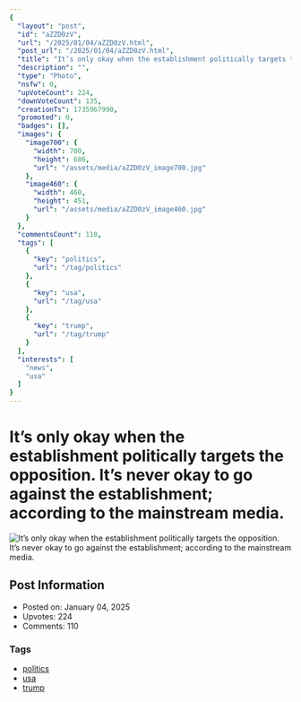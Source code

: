 ```yaml
---
{
  "layout": "post",
  "id": "aZZD0zV",
  "url": "/2025/01/04/aZZD0zV.html",
  "post_url": "/2025/01/04/aZZD0zV.html",
  "title": "It’s only okay when the establishment politically targets the opposition. It’s never okay to go against the establishment; according to the mainstream media.",
  "description": "",
  "type": "Photo",
  "nsfw": 0,
  "upVoteCount": 224,
  "downVoteCount": 135,
  "creationTs": 1735967990,
  "promoted": 0,
  "badges": [],
  "images": {
    "image700": {
      "width": 700,
      "height": 686,
      "url": "/assets/media/aZZD0zV_image700.jpg"
    },
    "image460": {
      "width": 460,
      "height": 451,
      "url": "/assets/media/aZZD0zV_image460.jpg"
    }
  },
  "commentsCount": 110,
  "tags": [
    {
      "key": "politics",
      "url": "/tag/politics"
    },
    {
      "key": "usa",
      "url": "/tag/usa"
    },
    {
      "key": "trump",
      "url": "/tag/trump"
    }
  ],
  "interests": [
    "news",
    "usa"
  ]
}
---
```


# It’s only okay when the establishment politically targets the opposition. It’s never okay to go against the establishment; according to the mainstream media.

![It’s only okay when the establishment politically targets the opposition. It’s never okay to go against the establishment; according to the mainstream media.](/assets/media/aZZD0zV_image700.jpg)

## Post Information

- Posted on: January 04, 2025
- Upvotes: 224
- Comments: 110

### Tags

- [politics](/tag/politics)
- [usa](/tag/usa)
- [trump](/tag/trump)
